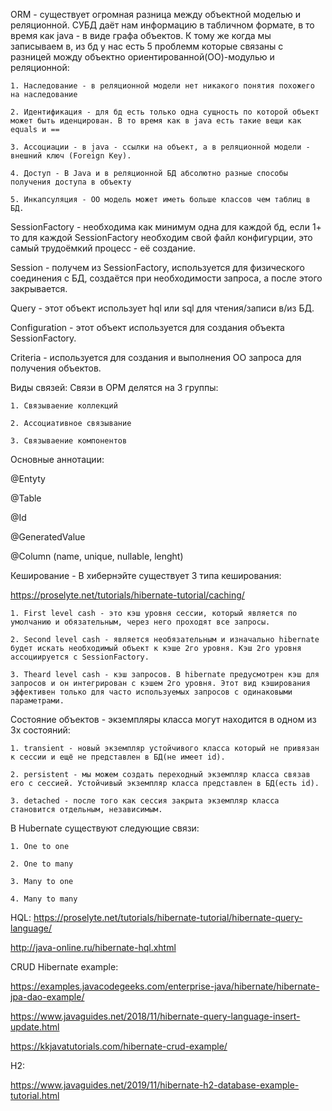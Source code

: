 ORM - существует огромная разница между объектной моделью и реляционной. СУБД даёт нам информацию в табличном формате, в то время как java - в виде графа объектов. К тому же когда мы записываем в, из бд у нас есть 5 проблемм которые связаны с разницей можду объектно ориентированной(ОО)-модулью и реляционной:
    
    1. Наследование - в реляционной модели нет никакого понятия похожего на наследование
    
    2. Идентификация - для бд есть только одна сущность по которой объект может быть иденцирован. В то время как в java есть такие вещи как equals и ==
    
    3. Ассоциации - в java - ссылки на объект, а в реляционной модели - внешний ключ (Foreign Key).
    
    4. Доступ - В Java и в реляционной БД абсолютно разные способы получения доступа в объекту
    
    5. Инкапсуляция - ОО модель может иметь больше классов чем таблиц в БД.
    
SessionFactory - необходима как минимум одна для каждой бд, если 1+ то для каждой SessionFactory необходим свой файл конфигурции, это самый трудоёмкий процесс - её создание.

Session - получем из SessionFactory, используется для физического соединения с БД, создаётся при необходимости запроса, а после этого закрывается.

Query - этот объект использует hql или sql для чтения/записи в/из БД.

Configuration - этот объект используется для создания объекта SessionFactory.

Criteria - используется для создания и выполнения ОО запроса для получения объектов.

Виды связей: Связи в ОРМ делятся на 3 группы:

    1. Связываение коллекций
    
    2. Ассоциативное связывание
    
    3. Связываение компонентов
    
Основные аннотации: 

@Entyty

@Table

@Id

@GeneratedValue

@Column (name, unique, nullable, lenght)

Кеширование - В хибернэйте существует 3 типа кеширования:

https://proselyte.net/tutorials/hibernate-tutorial/caching/

    1. First level cash - это кэш уровня сессии, который является по умолчанию и обязательным, через него проходят все запросы.
    
    2. Second level cash - является необязательным и изначально hibernate будет искать необходимый объект к кэше 2го уровня. Кэш 2го уровня ассоциируется с SessionFactory.
    
    3. Theard level cash - кэш запросов. В hibernate предусмотрен кэш для запросов и он интегрирован с кэшем 2го уровня. Этот вид кэширования эффективен только для часто используемых запросов с одинаковыми параметрами.
    
Состояние объектов - экземпляры класса могут находится в одном из 3х состояний:

    1. transient - новый экземпляр устойчивого класса который не привязан к сессии и ещё не представлен в БД(не имеет id).
    
    2. persistent - мы можем создать переходный экземпляр класса связав его с сессией. Устойчивый экземпляр класса представлен в БД(есть id).
    
    3. detached - после того как сессия закрыта экземпляр класса становится отдельным, независимым.
    
В Hubernate существуют следующие связи:

    1. One to one
    
    2. One to many
    
    3. Many to one
    
    4. Many to many

HQL:
https://proselyte.net/tutorials/hibernate-tutorial/hibernate-query-language/

http://java-online.ru/hibernate-hql.xhtml

CRUD Hibernate example:

https://examples.javacodegeeks.com/enterprise-java/hibernate/hibernate-jpa-dao-example/

https://www.javaguides.net/2018/11/hibernate-query-language-insert-update.html

https://kkjavatutorials.com/hibernate-crud-example/

H2:

https://www.javaguides.net/2019/11/hibernate-h2-database-example-tutorial.html
